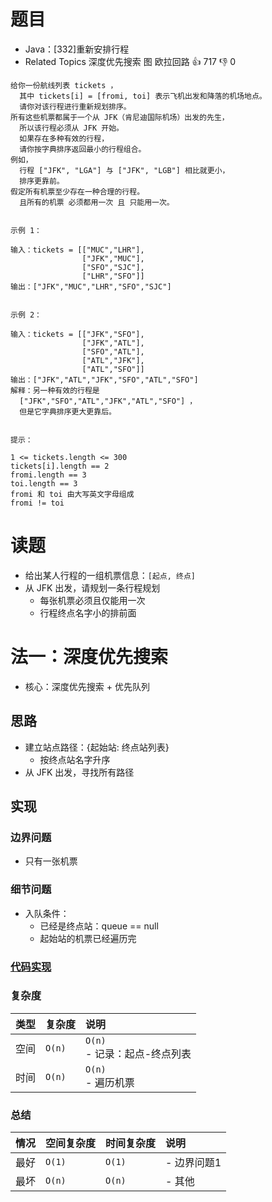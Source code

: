 # 题目

- Java：[332]重新安排行程
- Related Topics 深度优先搜索 图 欧拉回路 👍 717 👎 0

```text
给你一份航线列表 tickets ，
  其中 tickets[i] = [fromi, toi] 表示飞机出发和降落的机场地点。
  请你对该行程进行重新规划排序。 
所有这些机票都属于一个从 JFK（肯尼迪国际机场）出发的先生，
  所以该行程必须从 JFK 开始。
  如果存在多种有效的行程，
  请你按字典排序返回最小的行程组合。 
例如，
  行程 ["JFK", "LGA"] 与 ["JFK", "LGB"] 相比就更小，
  排序更靠前。 
假定所有机票至少存在一种合理的行程。
  且所有的机票 必须都用一次 且 只能用一次。 


示例 1： 

输入：tickets = [["MUC","LHR"],
                ["JFK","MUC"],
                ["SFO","SJC"],
                ["LHR","SFO"]]
输出：["JFK","MUC","LHR","SFO","SJC"]


示例 2： 

输入：tickets = [["JFK","SFO"],
                ["JFK","ATL"],
                ["SFO","ATL"],
                ["ATL","JFK"],
                ["ATL","SFO"]]
输出：["JFK","ATL","JFK","SFO","ATL","SFO"]
解释：另一种有效的行程是 
  ["JFK","SFO","ATL","JFK","ATL","SFO"] ，
  但是它字典排序更大更靠后。


提示： 

1 <= tickets.length <= 300 
tickets[i].length == 2 
fromi.length == 3 
toi.length == 3 
fromi 和 toi 由大写英文字母组成 
fromi != toi 
```

# 读题

- 给出某人行程的一组机票信息：`[起点, 终点]`
- 从 JFK 出发，请规划一条行程规划
  - 每张机票必须且仅能用一次
  - 行程终点名字小的排前面

# 法一：深度优先搜索

- 核心：深度优先搜索 + 优先队列

## 思路

- 建立站点路径：{起始站: 终点站列表}
  - 按终点站名字升序
- 从 JFK 出发，寻找所有路径

## 实现

### 边界问题

- 只有一张机票

### 细节问题

- 入队条件：
  - 已经是终点站：queue == null
  - 起始站的机票已经遍历完

### [代码实现](Demo01.java)

### 复杂度

类型 | 复杂度 | 说明
:--- |:--- |:---
空间 | `O(n)` | `O(n)` </br> - 记录：起点-终点列表
时间 | `O(n)` | `O(n)` </br> - 遍历机票

### 总结

情况 | 空间复杂度 | 时间复杂度 | 说明
:--- |:--- |:--- |:---
最好 | `O(1)` | `O(1)` | - 边界问题1
最坏 | `O(n)` | `O(n)` | - 其他
